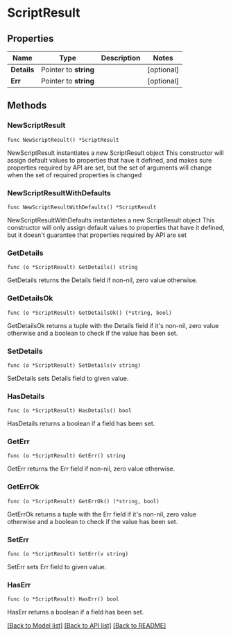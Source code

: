 # ScriptResult

## Properties

Name | Type | Description | Notes
------------ | ------------- | ------------- | -------------
**Details** | Pointer to **string** |  | [optional] 
**Err** | Pointer to **string** |  | [optional] 

## Methods

### NewScriptResult

`func NewScriptResult() *ScriptResult`

NewScriptResult instantiates a new ScriptResult object
This constructor will assign default values to properties that have it defined,
and makes sure properties required by API are set, but the set of arguments
will change when the set of required properties is changed

### NewScriptResultWithDefaults

`func NewScriptResultWithDefaults() *ScriptResult`

NewScriptResultWithDefaults instantiates a new ScriptResult object
This constructor will only assign default values to properties that have it defined,
but it doesn't guarantee that properties required by API are set

### GetDetails

`func (o *ScriptResult) GetDetails() string`

GetDetails returns the Details field if non-nil, zero value otherwise.

### GetDetailsOk

`func (o *ScriptResult) GetDetailsOk() (*string, bool)`

GetDetailsOk returns a tuple with the Details field if it's non-nil, zero value otherwise
and a boolean to check if the value has been set.

### SetDetails

`func (o *ScriptResult) SetDetails(v string)`

SetDetails sets Details field to given value.

### HasDetails

`func (o *ScriptResult) HasDetails() bool`

HasDetails returns a boolean if a field has been set.

### GetErr

`func (o *ScriptResult) GetErr() string`

GetErr returns the Err field if non-nil, zero value otherwise.

### GetErrOk

`func (o *ScriptResult) GetErrOk() (*string, bool)`

GetErrOk returns a tuple with the Err field if it's non-nil, zero value otherwise
and a boolean to check if the value has been set.

### SetErr

`func (o *ScriptResult) SetErr(v string)`

SetErr sets Err field to given value.

### HasErr

`func (o *ScriptResult) HasErr() bool`

HasErr returns a boolean if a field has been set.


[[Back to Model list]](../README.md#documentation-for-models) [[Back to API list]](../README.md#documentation-for-api-endpoints) [[Back to README]](../README.md)



